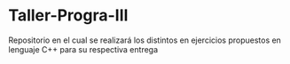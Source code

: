 # Taller-Progra-III
Repositorio en el cual se realizará los distintos en ejercicios propuestos en lenguaje C++ para su respectiva entrega 
